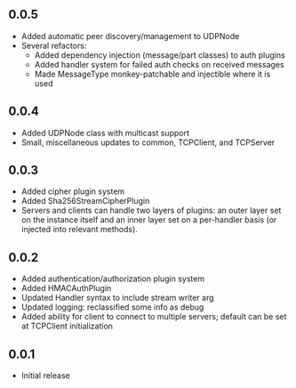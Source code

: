 ## 0.0.5

- Added automatic peer discovery/management to UDPNode
- Several refactors:
  - Added dependency injection (message/part classes) to auth plugins
  - Added handler system for failed auth checks on received messages
  - Made MessageType monkey-patchable and injectible where it is used

## 0.0.4

- Added UDPNode class with multicast support
- Small, miscellaneous updates to common, TCPClient, and TCPServer

## 0.0.3

- Added cipher plugin system
- Added Sha256StreamCipherPlugin
- Servers and clients can handle two layers of plugins: an outer layer set on
  the instance itself and an inner layer set on a per-handler basis (or injected
  into relevant methods).

## 0.0.2

- Added authentication/authorization plugin system
- Added HMACAuthPlugin
- Updated Handler syntax to include stream writer arg
- Updated logging: reclassified some info as debug
- Added ability for client to connect to multiple servers; default can be set at
  TCPClient initialization

## 0.0.1

- Initial release
